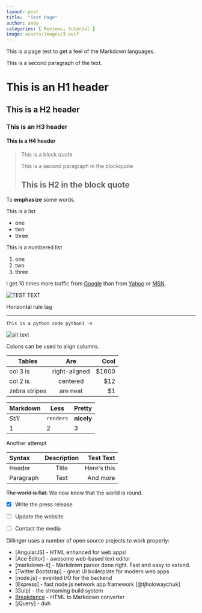 ```yaml
---
layout: post
title:  "Test Page"
author: andy
categories: [ Reviews, tutorial ]
image: assets/images/3.avif
---
```

This is a page test to get a feel of the Markdown languages.

This is a second paragraph of the text.

# This is an H1 header

## This is a H2 header

### This is an H3 header

#### This is a H4 header

> This is a block quote
>
>This is a second paragraph in the blockquote
>
> ## This is H2 in the block quote


To **emphasize** some words.


This is a list
+ one
+ two
+ three

This is a numbered list
1. one
2. two
3. three

I get 10 times more traffic from [Google][1] than from
[Yahoo][2] or [MSN][3].

[1]: https://google.com "Google"
[2]: https://search.yahoo.com/ "Yahoo Search"
[3]: https://msn.com] "MSN Search"

![TEST TEXT](/assets/images/2.jpg "This is Title")

Horizontal rule tag
* * *

`This is a python code
python3 -v`

![alt text][logo]

[logo]: /assets/images/2.jpg "Logo Title Text 2"

Colons can be used to align columns.

| Tables        | Are           | Cool  |
| ------------- |:-------------:| -----:|
| col 3 is      | right-aligned | $1600 |
| col 2 is      | centered      |   $12 |
| zebra stripes | are neat      |    $1 |

Markdown | Less | Pretty
--- | --- | ---
*Still* | `renders` | **nicely**
1 | 2 | 3

Another attempt

| Syntax      | Description | Test Text     |
| :---        |    :----:   |          ---: |
| Header      | Title       | Here's this   |
| Paragraph   | Text        | And more      |


~~The world is flat.~~ We now know that the world is round.

- [x] Write the press release
- [ ] Update the website
- [ ] Contact the media


Dillinger uses a number of open source projects to work properly:

- [AngularJS] - HTML enhanced for web apps!
- [Ace Editor] - awesome web-based text editor
- [markdown-it] - Markdown parser done right. Fast and easy to extend.
- [Twitter Bootstrap] - great UI boilerplate for modern web apps
- [node.js] - evented I/O for the backend
- [Express] - fast node.js network app framework [@tjholowaychuk]
- [Gulp] - the streaming build system
- [Breakdance](https://breakdance.github.io/breakdance/) - HTML
to Markdown converter
- [jQuery] - duh